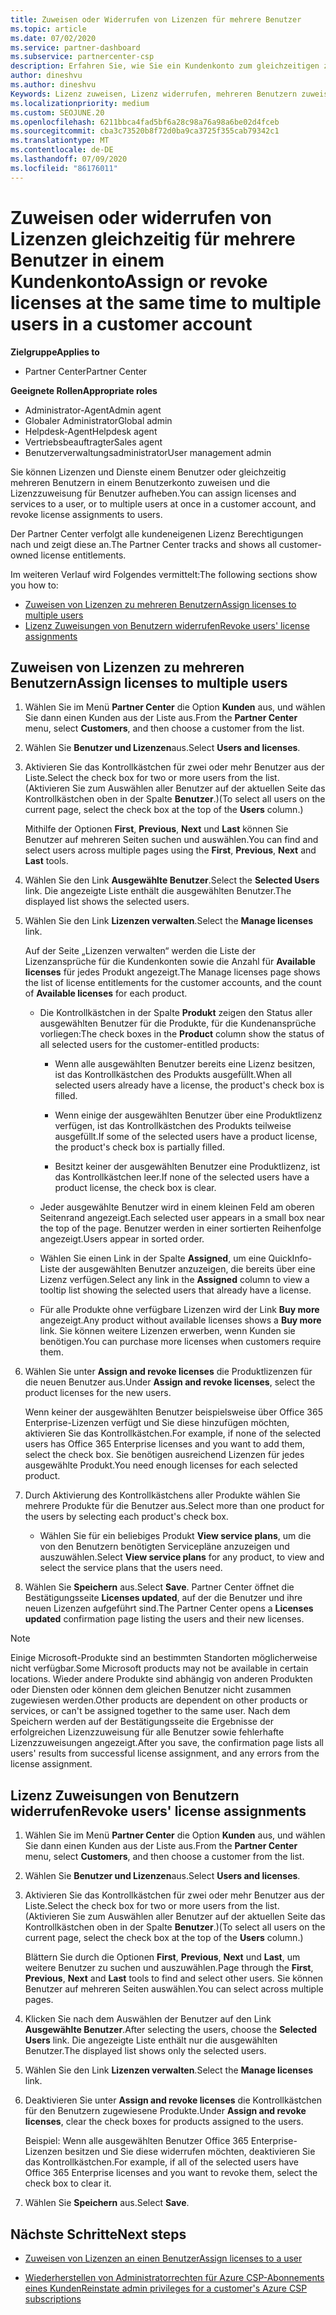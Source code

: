 ```yaml
---
title: Zuweisen oder Widerrufen von Lizenzen für mehrere Benutzer
ms.topic: article
ms.date: 07/02/2020
ms.service: partner-dashboard
ms.subservice: partnercenter-csp
description: Erfahren Sie, wie Sie ein Kundenkonto zum gleichzeitigen zuweisen oder widerrufen von Lizenzen und Diensten für einen oder mehrere Benutzer verwenden.
author: dineshvu
ms.author: dineshvu
Keywords: Lizenz zuweisen, Lizenz widerrufen, mehreren Benutzern zuweisen,
ms.localizationpriority: medium
ms.custom: SEOJUNE.20
ms.openlocfilehash: 6211bbca4fad5bf6a28c98a76a98a6be02d4fceb
ms.sourcegitcommit: cba3c73520b8f72d0ba9ca3725f355cab79342c1
ms.translationtype: MT
ms.contentlocale: de-DE
ms.lasthandoff: 07/09/2020
ms.locfileid: "86176011"
---
```

# <a name="assign-or-revoke-licenses-at-the-same-time-to-multiple-users-in-a-customer-account"></a><span data-ttu-id="c1620-104">Zuweisen oder widerrufen von Lizenzen gleichzeitig für mehrere Benutzer in einem Kundenkonto</span><span class="sxs-lookup"><span data-stu-id="c1620-104">Assign or revoke licenses at the same time to multiple users in a customer account</span></span>

<span data-ttu-id="c1620-105">**Zielgruppe**</span><span class="sxs-lookup"><span data-stu-id="c1620-105">**Applies to**</span></span>

- <span data-ttu-id="c1620-106">Partner Center</span><span class="sxs-lookup"><span data-stu-id="c1620-106">Partner Center</span></span>

<span data-ttu-id="c1620-107">**Geeignete Rollen**</span><span class="sxs-lookup"><span data-stu-id="c1620-107">**Appropriate roles**</span></span>

- <span data-ttu-id="c1620-108">Administrator-Agent</span><span class="sxs-lookup"><span data-stu-id="c1620-108">Admin agent</span></span>
- <span data-ttu-id="c1620-109">Globaler Administrator</span><span class="sxs-lookup"><span data-stu-id="c1620-109">Global admin</span></span>
- <span data-ttu-id="c1620-110">Helpdesk-Agent</span><span class="sxs-lookup"><span data-stu-id="c1620-110">Helpdesk agent</span></span>
- <span data-ttu-id="c1620-111">Vertriebsbeauftragter</span><span class="sxs-lookup"><span data-stu-id="c1620-111">Sales agent</span></span>
- <span data-ttu-id="c1620-112">Benutzerverwaltungsadministrator</span><span class="sxs-lookup"><span data-stu-id="c1620-112">User management admin</span></span>

<span data-ttu-id="c1620-113">Sie können Lizenzen und Dienste einem Benutzer oder gleichzeitig mehreren Benutzern in einem Benutzerkonto zuweisen und die Lizenzzuweisung für Benutzer aufheben.</span><span class="sxs-lookup"><span data-stu-id="c1620-113">You can assign licenses and services to a user, or to multiple users at once in a customer account, and revoke license assignments to users.</span></span>

<span data-ttu-id="c1620-114">Der Partner Center verfolgt alle kundeneigenen Lizenz Berechtigungen nach und zeigt diese an.</span><span class="sxs-lookup"><span data-stu-id="c1620-114">The Partner Center tracks and shows all customer-owned license entitlements.</span></span>

<span data-ttu-id="c1620-115">Im weiteren Verlauf wird Folgendes vermittelt:</span><span class="sxs-lookup"><span data-stu-id="c1620-115">The following sections show you how to:</span></span>
- [<span data-ttu-id="c1620-116">Zuweisen von Lizenzen zu mehreren Benutzern</span><span class="sxs-lookup"><span data-stu-id="c1620-116">Assign licenses to multiple users</span></span>](#assign-licenses-to-groups)
- [<span data-ttu-id="c1620-117">Lizenz Zuweisungen von Benutzern widerrufen</span><span class="sxs-lookup"><span data-stu-id="c1620-117">Revoke users' license assignments</span></span>](#revoking-licenses)

<a href="" id="assign-licenses-to-groups"></a>
## <a name="assign-licenses-to-multiple-users"></a><span data-ttu-id="c1620-118">Zuweisen von Lizenzen zu mehreren Benutzern</span><span class="sxs-lookup"><span data-stu-id="c1620-118">Assign licenses to multiple users</span></span>

1. <span data-ttu-id="c1620-119">Wählen Sie im Menü **Partner Center** die Option **Kunden** aus, und wählen Sie dann einen Kunden aus der Liste aus.</span><span class="sxs-lookup"><span data-stu-id="c1620-119">From the **Partner Center** menu, select **Customers**, and then choose a customer from the list.</span></span>

2. <span data-ttu-id="c1620-120">Wählen Sie **Benutzer und Lizenzen**aus.</span><span class="sxs-lookup"><span data-stu-id="c1620-120">Select **Users and licenses**.</span></span>

3. <span data-ttu-id="c1620-121">Aktivieren Sie das Kontrollkästchen für zwei oder mehr Benutzer aus der Liste.</span><span class="sxs-lookup"><span data-stu-id="c1620-121">Select the check box for two or more users from the list.</span></span> <span data-ttu-id="c1620-122">(Aktivieren Sie zum Auswählen aller Benutzer auf der aktuellen Seite das Kontrollkästchen oben in der Spalte **Benutzer**.)</span><span class="sxs-lookup"><span data-stu-id="c1620-122">(To select all users on the current page, select the check box at the top of the **Users** column.)</span></span>

    <span data-ttu-id="c1620-123">Mithilfe der Optionen **First**, **Previous**, **Next** und **Last** können Sie Benutzer auf mehreren Seiten suchen und auswählen.</span><span class="sxs-lookup"><span data-stu-id="c1620-123">You can find and select users across multiple pages using the **First**, **Previous**, **Next** and **Last** tools.</span></span>

4. <span data-ttu-id="c1620-124">Wählen Sie den Link **Ausgewählte Benutzer**.</span><span class="sxs-lookup"><span data-stu-id="c1620-124">Select the **Selected Users** link.</span></span> <span data-ttu-id="c1620-125">Die angezeigte Liste enthält die ausgewählten Benutzer.</span><span class="sxs-lookup"><span data-stu-id="c1620-125">The displayed list shows the selected users.</span></span>

5. <span data-ttu-id="c1620-126">Wählen Sie den Link **Lizenzen verwalten**.</span><span class="sxs-lookup"><span data-stu-id="c1620-126">Select the **Manage licenses** link.</span></span>

    <span data-ttu-id="c1620-127">Auf der Seite „Lizenzen verwalten“ werden die Liste der Lizenzansprüche für die Kundenkonten sowie die Anzahl für **Available licenses** für jedes Produkt angezeigt.</span><span class="sxs-lookup"><span data-stu-id="c1620-127">The Manage licenses page shows the list of license entitlements for the customer accounts, and the count of **Available licenses** for each product.</span></span>

    - <span data-ttu-id="c1620-128">Die Kontrollkästchen in der Spalte **Produkt** zeigen den Status aller ausgewählten Benutzer für die Produkte, für die Kundenansprüche vorliegen:</span><span class="sxs-lookup"><span data-stu-id="c1620-128">The check boxes in the **Product** column show the status of all selected users for the customer-entitled products:</span></span>

       - <span data-ttu-id="c1620-129">Wenn alle ausgewählten Benutzer bereits eine Lizenz besitzen, ist das Kontrollkästchen des Produkts ausgefüllt.</span><span class="sxs-lookup"><span data-stu-id="c1620-129">When all selected users already have a license, the product's check box is filled.</span></span>

       - <span data-ttu-id="c1620-130">Wenn einige der ausgewählten Benutzer über eine Produktlizenz verfügen, ist das Kontrollkästchen des Produkts teilweise ausgefüllt.</span><span class="sxs-lookup"><span data-stu-id="c1620-130">If some of the selected users have a product license, the product's check box is partially filled.</span></span>

       - <span data-ttu-id="c1620-131">Besitzt keiner der ausgewählten Benutzer eine Produktlizenz, ist das Kontrollkästchen leer.</span><span class="sxs-lookup"><span data-stu-id="c1620-131">If none of the selected users have a product license, the check box is clear.</span></span>

    - <span data-ttu-id="c1620-132">Jeder ausgewählte Benutzer wird in einem kleinen Feld am oberen Seitenrand angezeigt.</span><span class="sxs-lookup"><span data-stu-id="c1620-132">Each selected user appears in a small box near the top of the page.</span></span> <span data-ttu-id="c1620-133">Benutzer werden in einer sortierten Reihenfolge angezeigt.</span><span class="sxs-lookup"><span data-stu-id="c1620-133">Users appear in sorted order.</span></span>

    - <span data-ttu-id="c1620-134">Wählen Sie einen Link in der Spalte **Assigned**, um eine QuickInfo-Liste der ausgewählten Benutzer anzuzeigen, die bereits über eine Lizenz verfügen.</span><span class="sxs-lookup"><span data-stu-id="c1620-134">Select any link in the **Assigned** column to view a tooltip list showing the selected users that already have a license.</span></span>

    - <span data-ttu-id="c1620-135">Für alle Produkte ohne verfügbare Lizenzen wird der Link **Buy more** angezeigt.</span><span class="sxs-lookup"><span data-stu-id="c1620-135">Any product without available licenses shows a **Buy more** link.</span></span> <span data-ttu-id="c1620-136">Sie können weitere Lizenzen erwerben, wenn Kunden sie benötigen.</span><span class="sxs-lookup"><span data-stu-id="c1620-136">You can purchase more licenses when customers require them.</span></span>

6. <span data-ttu-id="c1620-137">Wählen Sie unter **Assign and revoke licenses** die Produktlizenzen für die neuen Benutzer aus.</span><span class="sxs-lookup"><span data-stu-id="c1620-137">Under **Assign and revoke licenses**, select the product licenses for the new users.</span></span> 

   <span data-ttu-id="c1620-138">Wenn keiner der ausgewählten Benutzer beispielsweise über Office 365 Enterprise-Lizenzen verfügt und Sie diese hinzufügen möchten, aktivieren Sie das Kontrollkästchen.</span><span class="sxs-lookup"><span data-stu-id="c1620-138">For example, if none of the selected users has Office 365 Enterprise licenses and you want to add them, select the check box.</span></span> <span data-ttu-id="c1620-139">Sie benötigen ausreichend Lizenzen für jedes ausgewählte Produkt.</span><span class="sxs-lookup"><span data-stu-id="c1620-139">You need enough licenses for each selected product.</span></span>

7. <span data-ttu-id="c1620-140">Durch Aktivierung des Kontrollkästchens aller Produkte wählen Sie mehrere Produkte für die Benutzer aus.</span><span class="sxs-lookup"><span data-stu-id="c1620-140">Select more than one product for the users by selecting each product's check box.</span></span>
    -   <span data-ttu-id="c1620-141">Wählen Sie für ein beliebiges Produkt **View service plans**, um die von den Benutzern benötigten Servicepläne anzuzeigen und auszuwählen.</span><span class="sxs-lookup"><span data-stu-id="c1620-141">Select **View service plans** for any product, to view and select the service plans that the users need.</span></span>

8. <span data-ttu-id="c1620-142">Wählen Sie **Speichern** aus.</span><span class="sxs-lookup"><span data-stu-id="c1620-142">Select **Save**.</span></span> <span data-ttu-id="c1620-143">Partner Center öffnet die Bestätigungsseite **Licenses updated**, auf der die Benutzer und ihre neuen Lizenzen aufgeführt sind.</span><span class="sxs-lookup"><span data-stu-id="c1620-143">The Partner Center opens a **Licenses updated** confirmation page listing the users and their new licenses.</span></span>

>[!NOTE]
><span data-ttu-id="c1620-144">Einige Microsoft-Produkte sind an bestimmten Standorten möglicherweise nicht verfügbar.</span><span class="sxs-lookup"><span data-stu-id="c1620-144">Some Microsoft products may not be available in certain locations.</span></span> <span data-ttu-id="c1620-145">Wieder andere Produkte sind abhängig von anderen Produkten oder Diensten oder können dem gleichen Benutzer nicht zusammen zugewiesen werden.</span><span class="sxs-lookup"><span data-stu-id="c1620-145">Other products are dependent on other products or services, or can't be assigned together to the same user.</span></span> <span data-ttu-id="c1620-146">Nach dem Speichern werden auf der Bestätigungsseite die Ergebnisse der erfolgreichen Lizenzzuweisung für alle Benutzer sowie fehlerhafte Lizenzzuweisungen angezeigt.</span><span class="sxs-lookup"><span data-stu-id="c1620-146">After you save, the confirmation page lists all users' results from successful license assignment, and any errors from the license assignment.</span></span>

<a href="" id="revoking-licenses"></a>
## <a name="revoke-users-license-assignments"></a><span data-ttu-id="c1620-147">Lizenz Zuweisungen von Benutzern widerrufen</span><span class="sxs-lookup"><span data-stu-id="c1620-147">Revoke users' license assignments</span></span>

1. <span data-ttu-id="c1620-148">Wählen Sie im Menü **Partner Center** die Option **Kunden** aus, und wählen Sie dann einen Kunden aus der Liste aus.</span><span class="sxs-lookup"><span data-stu-id="c1620-148">From the **Partner Center** menu, select **Customers**, and then choose a customer from the list.</span></span>

2. <span data-ttu-id="c1620-149">Wählen Sie **Benutzer und Lizenzen**aus.</span><span class="sxs-lookup"><span data-stu-id="c1620-149">Select **Users and licenses**.</span></span>

3. <span data-ttu-id="c1620-150">Aktivieren Sie das Kontrollkästchen für zwei oder mehr Benutzer aus der Liste.</span><span class="sxs-lookup"><span data-stu-id="c1620-150">Select the check box for two or more users from the list.</span></span> <span data-ttu-id="c1620-151">(Aktivieren Sie zum Auswählen aller Benutzer auf der aktuellen Seite das Kontrollkästchen oben in der Spalte **Benutzer**.)</span><span class="sxs-lookup"><span data-stu-id="c1620-151">(To select all users on the current page, select the check box at the top of the **Users** column.)</span></span>

    <span data-ttu-id="c1620-152">Blättern Sie durch die Optionen **First**, **Previous**, **Next** und **Last**, um weitere Benutzer zu suchen und auszuwählen.</span><span class="sxs-lookup"><span data-stu-id="c1620-152">Page through the **First**, **Previous**, **Next** and **Last** tools to find and select other users.</span></span> <span data-ttu-id="c1620-153">Sie können Benutzer auf mehreren Seiten auswählen.</span><span class="sxs-lookup"><span data-stu-id="c1620-153">You can select across multiple pages.</span></span>

4. <span data-ttu-id="c1620-154">Klicken Sie nach dem Auswählen der Benutzer auf den Link **Ausgewählte Benutzer**.</span><span class="sxs-lookup"><span data-stu-id="c1620-154">After selecting the users, choose the **Selected Users** link.</span></span> <span data-ttu-id="c1620-155">Die angezeigte Liste enthält nur die ausgewählten Benutzer.</span><span class="sxs-lookup"><span data-stu-id="c1620-155">The displayed list shows only the selected users.</span></span>

5. <span data-ttu-id="c1620-156">Wählen Sie den Link **Lizenzen verwalten**.</span><span class="sxs-lookup"><span data-stu-id="c1620-156">Select the **Manage licenses** link.</span></span>

6. <span data-ttu-id="c1620-157">Deaktivieren Sie unter **Assign and revoke licenses** die Kontrollkästchen für den Benutzern zugewiesene Produkte.</span><span class="sxs-lookup"><span data-stu-id="c1620-157">Under **Assign and revoke licenses**, clear the check boxes for products assigned to the users.</span></span>

   <span data-ttu-id="c1620-158">Beispiel: Wenn alle ausgewählten Benutzer Office 365 Enterprise-Lizenzen besitzen und Sie diese widerrufen möchten, deaktivieren Sie das Kontrollkästchen.</span><span class="sxs-lookup"><span data-stu-id="c1620-158">For example, if all of the selected users have Office 365 Enterprise licenses and you want to revoke them, select the check box to clear it.</span></span>

7. <span data-ttu-id="c1620-159">Wählen Sie **Speichern** aus.</span><span class="sxs-lookup"><span data-stu-id="c1620-159">Select **Save**.</span></span>

## <a name="next-steps"></a><span data-ttu-id="c1620-160">Nächste Schritte</span><span class="sxs-lookup"><span data-stu-id="c1620-160">Next steps</span></span>

- [<span data-ttu-id="c1620-161">Zuweisen von Lizenzen an einen Benutzer</span><span class="sxs-lookup"><span data-stu-id="c1620-161">Assign licenses to a user</span></span>](assign-licenses-to-users.md)

- [<span data-ttu-id="c1620-162">Wiederherstellen von Administratorrechten für Azure CSP-Abonnements eines Kunden</span><span class="sxs-lookup"><span data-stu-id="c1620-162">Reinstate admin privileges for a customer's Azure CSP subscriptions</span></span>](revoke-reinstate-csp.md)